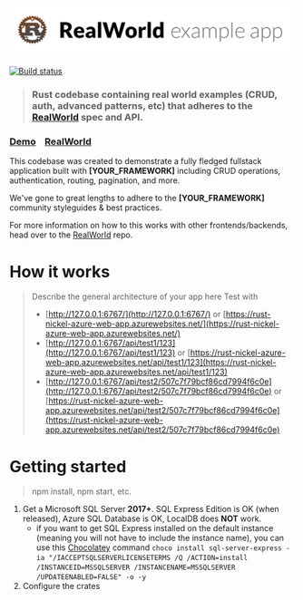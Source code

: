 # ![RealWorld Example App](logo.png)

[![Build status](https://ci.appveyor.com/api/projects/status/8s17p2vh2f4e8a2y?svg=true)](https://ci.appveyor.com/project/davidpodhola/rust-realworld-example-app)

> ### Rust codebase containing real world examples (CRUD, auth, advanced patterns, etc) that adheres to the [RealWorld](https://github.com/gothinkster/realworld-example-apps) spec and API.


### [Demo](https://rust-nickel-azure-web-app.azurewebsites.net/)&nbsp;&nbsp;&nbsp;&nbsp;[RealWorld](https://github.com/gothinkster/realworld)


This codebase was created to demonstrate a fully fledged fullstack application built with **[YOUR_FRAMEWORK]** including CRUD operations, authentication, routing, pagination, and more.

We've gone to great lengths to adhere to the **[YOUR_FRAMEWORK]** community styleguides & best practices.

For more information on how to this works with other frontends/backends, head over to the [RealWorld](https://github.com/gothinkster/realworld) repo.


# How it works

> Describe the general architecture of your app here
> Test with
> 
> - [http://127.0.0.1:6767/](http://127.0.0.1:6767/) or [https://rust-nickel-azure-web-app.azurewebsites.net/](https://rust-nickel-azure-web-app.azurewebsites.net/)
> - [http://127.0.0.1:6767/api/test1/123](http://127.0.0.1:6767/api/test1/123) or [https://rust-nickel-azure-web-app.azurewebsites.net/api/test1/123](https://rust-nickel-azure-web-app.azurewebsites.net/api/test1/123)
> - [http://127.0.0.1:6767/api/test2/507c7f79bcf86cd7994f6c0e](http://127.0.0.1:6767/api/test2/507c7f79bcf86cd7994f6c0e) or [https://rust-nickel-azure-web-app.azurewebsites.net/api/test2/507c7f79bcf86cd7994f6c0e](https://rust-nickel-azure-web-app.azurewebsites.net/api/test2/507c7f79bcf86cd7994f6c0e)

# Getting started

> npm install, npm start, etc.

1. Get a Microsoft SQL Server **2017+**. SQL Express Edition is OK (when released), Azure SQL Database is OK, LocalDB does **NOT** work.
    * if you want to get SQL Express installed on the default instance (meaning you will not have to include the instance name), you can use this [Chocolatey](chocolatey.org) command `choco install sql-server-express -ia "/IACCEPTSQLSERVERLICENSETERMS /Q /ACTION=install /INSTANCEID=MSSQLSERVER /INSTANCENAME=MSSQLSERVER /UPDATEENABLED=FALSE" -o -y`
2. Configure the crates
